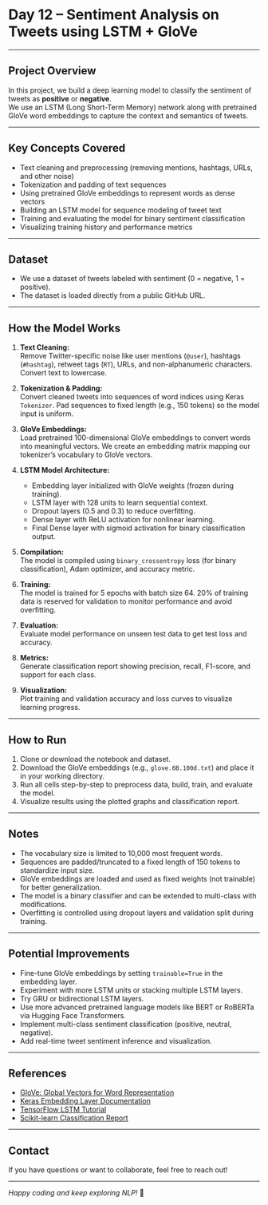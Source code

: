 # Day 12 – Sentiment Analysis on Tweets using LSTM + GloVe

---

## Project Overview

In this project, we build a deep learning model to classify the sentiment of tweets as **positive** or **negative**.  
We use an LSTM (Long Short-Term Memory) network along with pretrained GloVe word embeddings to capture the context and semantics of tweets.

---

## Key Concepts Covered

- Text cleaning and preprocessing (removing mentions, hashtags, URLs, and other noise)  
- Tokenization and padding of text sequences  
- Using pretrained GloVe embeddings to represent words as dense vectors  
- Building an LSTM model for sequence modeling of tweet text  
- Training and evaluating the model for binary sentiment classification  
- Visualizing training history and performance metrics  

---

## Dataset

- We use a dataset of tweets labeled with sentiment (0 = negative, 1 = positive).  
- The dataset is loaded directly from a public GitHub URL.

---

## How the Model Works

1. **Text Cleaning:**  
   Remove Twitter-specific noise like user mentions (`@user`), hashtags (`#hashtag`), retweet tags (`RT`), URLs, and non-alphanumeric characters. Convert text to lowercase.

2. **Tokenization & Padding:**  
   Convert cleaned tweets into sequences of word indices using Keras `Tokenizer`. Pad sequences to fixed length (e.g., 150 tokens) so the model input is uniform.

3. **GloVe Embeddings:**  
   Load pretrained 100-dimensional GloVe embeddings to convert words into meaningful vectors. We create an embedding matrix mapping our tokenizer’s vocabulary to GloVe vectors.

4. **LSTM Model Architecture:**  
   - Embedding layer initialized with GloVe weights (frozen during training).  
   - LSTM layer with 128 units to learn sequential context.  
   - Dropout layers (0.5 and 0.3) to reduce overfitting.  
   - Dense layer with ReLU activation for nonlinear learning.  
   - Final Dense layer with sigmoid activation for binary classification output.

5. **Compilation:**  
   The model is compiled using `binary_crossentropy` loss (for binary classification), Adam optimizer, and accuracy metric.

6. **Training:**  
   The model is trained for 5 epochs with batch size 64. 20% of training data is reserved for validation to monitor performance and avoid overfitting.

7. **Evaluation:**  
   Evaluate model performance on unseen test data to get test loss and accuracy.

8. **Metrics:**  
   Generate classification report showing precision, recall, F1-score, and support for each class.

9. **Visualization:**  
   Plot training and validation accuracy and loss curves to visualize learning progress.

---

## How to Run

1. Clone or download the notebook and dataset.  
2. Download the GloVe embeddings (e.g., `glove.6B.100d.txt`) and place it in your working directory.  
3. Run all cells step-by-step to preprocess data, build, train, and evaluate the model.  
4. Visualize results using the plotted graphs and classification report.

---

## Notes

- The vocabulary size is limited to 10,000 most frequent words.  
- Sequences are padded/truncated to a fixed length of 150 tokens to standardize input size.  
- GloVe embeddings are loaded and used as fixed weights (not trainable) for better generalization.  
- The model is a binary classifier and can be extended to multi-class with modifications.  
- Overfitting is controlled using dropout layers and validation split during training.

---

## Potential Improvements

- Fine-tune GloVe embeddings by setting `trainable=True` in the embedding layer.  
- Experiment with more LSTM units or stacking multiple LSTM layers.  
- Try GRU or bidirectional LSTM layers.  
- Use more advanced pretrained language models like BERT or RoBERTa via Hugging Face Transformers.  
- Implement multi-class sentiment classification (positive, neutral, negative).  
- Add real-time tweet sentiment inference and visualization.

---

## References

- [GloVe: Global Vectors for Word Representation](https://nlp.stanford.edu/projects/glove/)  
- [Keras Embedding Layer Documentation](https://keras.io/api/layers/core_layers/embedding/)  
- [TensorFlow LSTM Tutorial](https://www.tensorflow.org/tutorials/text/text_classification_rnn)  
- [Scikit-learn Classification Report](https://scikit-learn.org/stable/modules/generated/sklearn.metrics.classification_report.html)

---

## Contact

If you have questions or want to collaborate, feel free to reach out!

---

*Happy coding and keep exploring NLP!* 🚀
